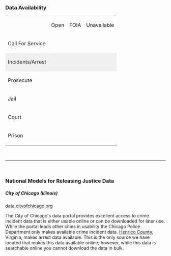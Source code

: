 ### Data Availability

<table>
     <tr>
        <td>
        </td>
        <td>
            <p>Open</p>
        </td>
        <td>
            <p>FOIA</p>
        </td>
        <td>
            <p>Unavailable</p>
        </td>    
    </tr>
    <tr>
        <td>
            <p>Call For Service</p>
        </td>
        <td>
            <div class="circle_some red">
            </div>
        </td>
        <td>
            <div class="circle_lots red">
            </div>
        </td>
        <td>
            <div class="circle_little red">
            </div>
        </td>
    </tr>
        <tr bgcolor="F0F0F0">
        <td>
            <p>Incidents/Arrest</p>
        </td>
        <td>
            <div class="circle_lots red">
            </div>
        </td>
        <td>
            <div class="circle_some red">
            </div>
        </td>
        <td>
            <div class="circle_little red">
            </div>
        </td>
    </tr>
        <tr>
        <td>
            <p>Prosecute</p>
        </td>
        <td>
        </td>
        <td>
            <div class="circle_little red">
            </div>
        </td>
        <td>
            <div class="circle_lots red">
            </div>
        </td>
    </tr>
        <tr>
        <td>
            <p>Jail</p>
        </td>
        <td>
            <div class="circle_little red">
            </div>
        </td>
        <td>
            <div class="circle_lots red">
            </div>
        </td>
        <td>
            <div class="circle_little red">
            </div>
        </td>
    </tr>
        <tr>
        <td>
            <p>Court</p>
        </td>
        <td>
            <div class="circle_little red">
            </div>
        </td>
        <td>
        </td>
        <td>
            <div class="circle_lots red">
            </div>
        </td>
    </tr>
    </tr>
          <tr>
          <td>
              <p>Prison</p>
          </td>
          <td>
              <div class="circle_little red">
              </div>
          </td>
          <td>
          </td>
          <td>
              <div class="circle_lots red">
              </div>
          </td>
      </tr>
</table>

<br><hr><br>

### National Models for Releasing Justice Data

##### City of Chicago (Illinois)  
[data.cityofchicago.org](https://data.cityofchicago.org/Public-Safety/Crimes-2001-to-present/ijzp-q8t2)  

The City of Chicago's data portal provides excellent access to crime incident data that is either usable online or can be downloaded for later use. While the portal leads other cities in usability the Chicago Police Department only makes available crime incident data. [Henrico County](http://randolph.co.henrico.va.us/public-data-access/searcharrest.aspx), Virginia, makes arrest data available. This is the only source we have located that makes this data available online; however, while this data is searchable online you cannot download the data in bulk.